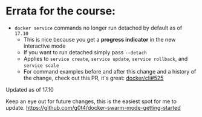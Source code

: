 # Errata for the course:

- `docker service` commands no longer run detached by default as of `17.10`
  - This is nice because you get a **progress indicator** in the new interactive mode
  - If you want to run detached simply pass `--detach`
  - Applies to `service create`, `service update`, `service rollback`, and `service scale`
  - For command examples before and after this change and a history of the change, check out this PR, it's great: [docker/cli#525](https://github.com/docker/cli/pull/525)
  
Updated as of 17.10

Keep an eye out for future changes, this is the easiest spot for me to update.
https://github.com/g0t4/docker-swarm-mode-getting-started